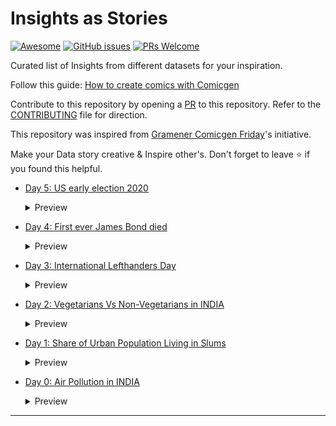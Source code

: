 <!--# Insights-as-Stories ----- Medium-LinkedIn-Daily-Posts

This is a curated list of all my posts on LinkedIn & Medium regarding Data Science, which I publish daily. Hit the star if you like my work!

Last Updated on: 25th MAR 2021 (Day 5)-->

# Insights as Stories

[![Awesome](https://awesome.re/badge.svg)](https://github.com/JayaRaghavendra) 
[![GitHub issues](https://img.shields.io/github/issues/coderjojo/creative-profile-readme)](https://github.com/JayaRaghavendra/Insights-as-Stories/issues)
[![PRs Welcome](https://img.shields.io/badge/PRs-welcome-brightgreen.svg?style=flat-square)](https://github.com/JayaRaghavendra/Insights-as-Stories/pulls) 

Curated list of Insights from different datasets for your inspiration.

Follow this guide: [How to create comics with Comicgen ](https://www.youtube.com/watch?v=E_2hdZuugI8&ab_channel=Gramener)

Contribute to this repository by opening a [PR](./CONTRIBUTING.md) to this repository. Refer to the [CONTRIBUTING](./CONTRIBUTING.md) file for direction.

This repository was inspired from [Gramener Comicgen Friday](https://gramener.com/comicgenfriday/)'s initiative.

Make your Data story creative & Inspire other's. Don't forget to leave :star: if you found this helpful.

- [Day 5: US early election 2020](https://www.linkedin.com/posts/jayaraghavendra_insightsasastories-storytelling-comicfriday-activity-6729499076267782144-qsm7)
  <details>
    <summary>Preview</summary>
    <img src="comic friday/US2020.PNG">
  </details>

- [Day 4: First ever James Bond died](https://www.linkedin.com/posts/jayaraghavendra_insightsasastories-storytelling-comicfriday-activity-6729452587264933888--Jw1)
  <details>
    <summary>Preview</summary>
    <img src="comic friday/JB007.png">
  </details>

- [Day 3: International Lefthanders Day](https://www.linkedin.com/posts/jayaraghavendra_insightsasastories-here-storytelling-activity-6699732825203183616-LVxN)
  <details>
    <summary>Preview</summary>
    <img src="comic friday/left.jpg">
  </details>
  
- [Day 2: Vegetarians Vs Non-Vegetarians in INDIA](https://www.linkedin.com/posts/jayaraghavendra_insightsasastories-kaggle-datascience-activity-6698757914405994496-SvuA)
  <details>
    <summary>Preview</summary>
    <img src="comic friday/Veg NonVeg.png">
  </details>
  
- [Day 1: Share of Urban Population Living in Slums](https://www.linkedin.com/posts/jayaraghavendra_insightsasastories-comicgenfriday-comicgen-activity-6696447617964027904-HbSa)
  <details>
    <summary>Preview</summary>
    <img src="comic friday/urban population.jfif">
  </details>

- [Day 0: Air Pollution in INDIA](https://www.linkedin.com/posts/jayaraghavendra_datastory-datascientist-dataviz-activity-6606398178264739840-FU7g)
  <details>
    <summary>Preview</summary>
    <img src="comic friday/air pollution.jpg">
  </details>
-------
